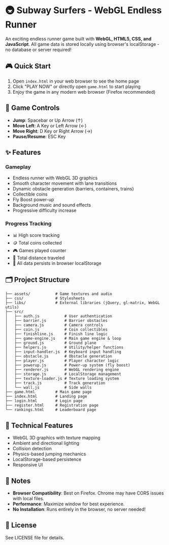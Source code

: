 # 🚇 Subway Surfers - WebGL Endless Runner

An exciting endless runner game built with **WebGL, HTML5, CSS, and JavaScript**. All game data is stored locally using browser's localStorage - no database or server required!

## 🎮 Quick Start

1. Open `index.html` in your web browser to see the home page
2. Click "PLAY NOW" or directly open `game.html` to start playing
3. Enjoy the game in any modern web browser (Firefox recommended)

## 🎯 Game Controls

* **Jump**: Spacebar or Up Arrow (↑)
* **Move Left**: A Key or Left Arrow (←)
* **Move Right**: D Key or Right Arrow (→)
* **Pause/Resume**: ESC Key

## ✨ Features

### Gameplay
- Endless runner with WebGL 3D graphics
- Smooth character movement with lane transitions
- Dynamic obstacle generation (barriers, containers, trains)
- Collectible coins
- Fly Boost power-up
- Background music and sound effects
- Progressive difficulty increase

### Progress Tracking
- 📊 High score tracking
- 🪙 Total coins collected
- 🎮 Games played counter
- 📏 Total distance traveled
- 💾 All data persists in browser localStorage

## 🗂️ Project Structure

```
├── assets/           # Game textures and audio
├── css/              # Stylesheets
├── libs/             # External libraries (jQuery, gl-matrix, WebGL utils)
├── src/
│   ├── auth.js           # User authentication
│   ├── barrier.js        # Barrier obstacles
│   ├── camera.js         # Camera controls
│   ├── coin.js           # Coin collectibles
│   ├── finishline.js     # Finish line logic
│   ├── game-engine.js    # Main game engine & loop
│   ├── ground.js         # Ground plane
│   ├── helpers.js        # Utility/helper functions
│   ├── input-handler.js  # Keyboard input handling
│   ├── obstacle.js       # Obstacle generation
│   ├── player.js         # Player character logic
│   ├── powerup.js        # Power-up system (fly boost)
│   ├── renderer.js       # WebGL rendering engine
│   ├── storage.js        # LocalStorage management
│   ├── texture-loader.js # Texture loading system
│   ├── track.js          # Track generation
│   └── wall.js           # Side walls
├── game.html         # Main game page
├── index.html        # Landing page
├── login.html        # Login page
├── register.html     # Registration page
└── rankings.html     # Leaderboard page
```

## 🎨 Technical Features

- WebGL 3D graphics with texture mapping
- Ambient and directional lighting
- Collision detection
- Physics-based jumping mechanics
- LocalStorage-based persistence
- Responsive UI

## 📝 Notes

- **Browser Compatibility**: Best on Firefox. Chrome may have CORS issues with local files.
- **Performance**: Maximize window for best experience.
- **No Installation**: Runs entirely in the browser, no server needed!

## 📄 License

See LICENSE file for details.
